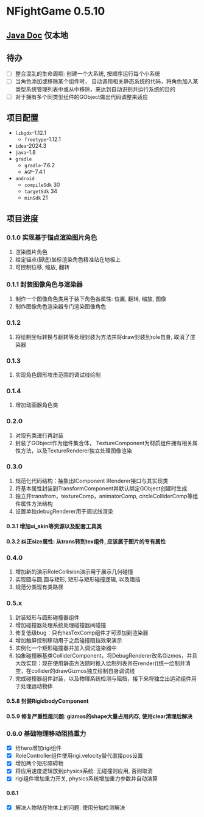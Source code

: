 # NFightGame 0.5.10

## [Java Doc](readme/docs/javadoc/index.html) 仅本地

## 待办
- [ ] 整合混乱的生命周期: 创建一个大系统, 按顺序运行每个小系统
- [ ] 当角色添加或移除某个组件时， 自动调用相关静态系统的代码，将角色加入某类型系统管理列表中或从中移除，来达到自动识别并运行系统的目的
- [ ] 对于拥有多个同类型组件的GObject做出代码调整来适应

## 项目配置
- `libgdx`-1.12.1
  - `freetype`-1.12.1
- ``idea``-2024.3
- `java`-1.8
- `gradle`
  - `gradle`-7.6.2
  - `AGP`-7.4.1
- `android`
  - `compileSdk` 30
  - `targetSdk` 34
  - `minSdk` 21

## 项目进度
### 0.1.0 实现基于锚点渲染图片角色
1. 渲染图片角色
2. 给定锚点(脚底)坐标渲染角色精准站在地板上
3. 可控制位移, 缩放, 翻转

### 0.1.1 封装图像角色与渲染器
1. 制作一个图像角色类用于装下角色各属性: 位置, 翻转, 缩放, 图像
2. 制作图像角色渲染器专门渲染图像角色

### 0.1.2
1. 将绘制坐标转换与翻转等处理封装为方法并将draw封装到role自身, 取消了渲染器

### 0.1.3
1. 实现角色圆形攻击范围的调试线绘制

### 0.1.4
1. 增加动画器角色类

### 0.2.0
1. 对现有类进行再封装
2. 封装了GObject作为组件集合体， TextureComponent为材质组件拥有相关属性方法，以及TextureRenderer独立处理图像渲染

### 0.3.0
1. 规范化代码结构：抽象出IComponent IRenderer接口与其实现类
2. 将基本属性封装到TransformComponent并默认绑定GObject创建时生成
3. 独立开transfrom，textureComp，animatorComp, circleColliderComp等组件属性方法结构
4. 设置单独debugRenderer用于调试线渲染

#### 0.3.1 增加ui_skin等资源以及配套工具类

#### 0.3.2 纠正size属性: 从trans转到tex组件, 应该属于图片的专有属性

### 0.4.0
1. 增加新的演示RoleCollision演示用于展示几何碰撞
2. 实现圆与圆,圆与矩形, 矩形与矩形碰撞逻辑, 以及阻挡
3. 规范分类现有类路径

### 0.5.x
1. 封装矩形与圆形碰撞器组件
2. 增加碰撞器处理系统处理碰撞器间碰撞 
3. 修复低级bug：只有hasTexComp组件才可添加到渲染器
4. 增加触屏控制移动用于之后碰撞阻挡效果演示 
5. 实例化一个矩形碰撞器并加入调试渲染器中 
6. 抽象碰撞器基类ColliderComponent，将DebugRenderer改名Gizmos，并且大改实现：现在使用静态方法随时推入绘制列表并在render()统一绘制并清空，在collider的drawGizmos独立绘制自身调试线 
7. 完成碰撞器组件封装，以及物理系统检测与阻挡，接下来将独立出运动组件用于处理运动物体

#### 0.5.8 封装RigidbodyComponent

#### 0.5.9 修复严重性能问题: gizmos的shape大量占用内存, 使用clear清理后解决

### 0.6.0 基础物理移动阻挡重力
- [x] 给hero增加rigi组件
- [x] RoleController组件使用rigi.velocity替代直接pos设置
- [x] 增加两个矩形障碍物
- [x] 将应用速度逻辑放到physics系统: 无碰撞则应用, 否则取消
- [x] rigi组件增加重力开关, physics系统增加重力参数并自动演算

#### 0.6.1
- [x] 解决人物粘在物体上的问题: 使用分轴检测解决
